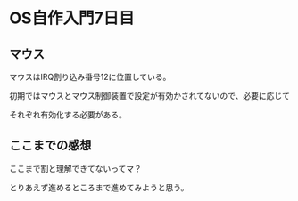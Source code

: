 # OS自作入門7日目

## マウス

マウスはIRQ割り込み番号12に位置している。

初期ではマウスとマウス制御装置で設定が有効かされてないので、必要に応じて

それぞれ有効化する必要がある。

## ここまでの感想

ここまで割と理解できてないってマ？

とりあえず進めるところまで進めてみようと思う。
